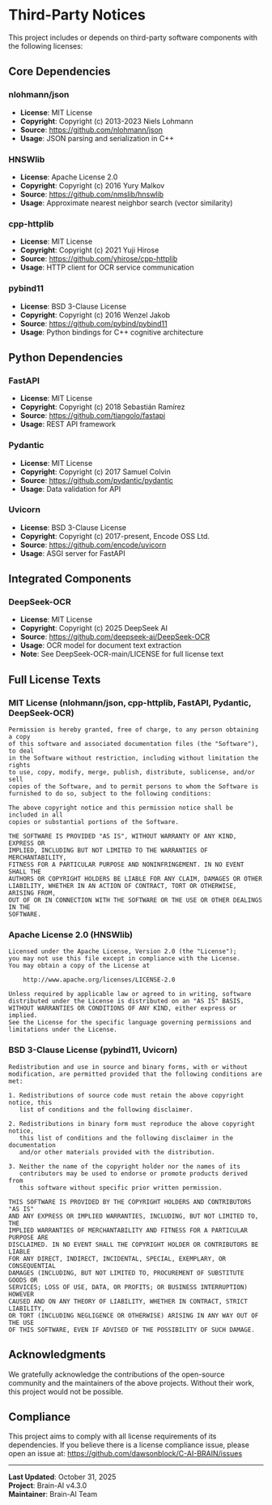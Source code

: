 # Third-Party Notices

This project includes or depends on third-party software components with the following licenses:

## Core Dependencies

### nlohmann/json
- **License**: MIT License
- **Copyright**: Copyright (c) 2013-2023 Niels Lohmann
- **Source**: https://github.com/nlohmann/json
- **Usage**: JSON parsing and serialization in C++

### HNSWlib
- **License**: Apache License 2.0
- **Copyright**: Copyright (c) 2016 Yury Malkov
- **Source**: https://github.com/nmslib/hnswlib
- **Usage**: Approximate nearest neighbor search (vector similarity)

### cpp-httplib
- **License**: MIT License
- **Copyright**: Copyright (c) 2021 Yuji Hirose
- **Source**: https://github.com/yhirose/cpp-httplib
- **Usage**: HTTP client for OCR service communication

### pybind11
- **License**: BSD 3-Clause License
- **Copyright**: Copyright (c) 2016 Wenzel Jakob
- **Source**: https://github.com/pybind/pybind11
- **Usage**: Python bindings for C++ cognitive architecture

## Python Dependencies

### FastAPI
- **License**: MIT License
- **Copyright**: Copyright (c) 2018 Sebastián Ramírez
- **Source**: https://github.com/tiangolo/fastapi
- **Usage**: REST API framework

### Pydantic
- **License**: MIT License
- **Copyright**: Copyright (c) 2017 Samuel Colvin
- **Source**: https://github.com/pydantic/pydantic
- **Usage**: Data validation for API

### Uvicorn
- **License**: BSD 3-Clause License
- **Copyright**: Copyright (c) 2017-present, Encode OSS Ltd.
- **Source**: https://github.com/encode/uvicorn
- **Usage**: ASGI server for FastAPI

## Integrated Components

### DeepSeek-OCR
- **License**: MIT License  
- **Copyright**: Copyright (c) 2025 DeepSeek AI
- **Source**: https://github.com/deepseek-ai/DeepSeek-OCR
- **Usage**: OCR model for document text extraction
- **Note**: See DeepSeek-OCR-main/LICENSE for full license text

## Full License Texts

### MIT License (nlohmann/json, cpp-httplib, FastAPI, Pydantic, DeepSeek-OCR)

```
Permission is hereby granted, free of charge, to any person obtaining a copy
of this software and associated documentation files (the "Software"), to deal
in the Software without restriction, including without limitation the rights
to use, copy, modify, merge, publish, distribute, sublicense, and/or sell
copies of the Software, and to permit persons to whom the Software is
furnished to do so, subject to the following conditions:

The above copyright notice and this permission notice shall be included in all
copies or substantial portions of the Software.

THE SOFTWARE IS PROVIDED "AS IS", WITHOUT WARRANTY OF ANY KIND, EXPRESS OR
IMPLIED, INCLUDING BUT NOT LIMITED TO THE WARRANTIES OF MERCHANTABILITY,
FITNESS FOR A PARTICULAR PURPOSE AND NONINFRINGEMENT. IN NO EVENT SHALL THE
AUTHORS OR COPYRIGHT HOLDERS BE LIABLE FOR ANY CLAIM, DAMAGES OR OTHER
LIABILITY, WHETHER IN AN ACTION OF CONTRACT, TORT OR OTHERWISE, ARISING FROM,
OUT OF OR IN CONNECTION WITH THE SOFTWARE OR THE USE OR OTHER DEALINGS IN THE
SOFTWARE.
```

### Apache License 2.0 (HNSWlib)

```
Licensed under the Apache License, Version 2.0 (the "License");
you may not use this file except in compliance with the License.
You may obtain a copy of the License at

    http://www.apache.org/licenses/LICENSE-2.0

Unless required by applicable law or agreed to in writing, software
distributed under the License is distributed on an "AS IS" BASIS,
WITHOUT WARRANTIES OR CONDITIONS OF ANY KIND, either express or implied.
See the License for the specific language governing permissions and
limitations under the License.
```

### BSD 3-Clause License (pybind11, Uvicorn)

```
Redistribution and use in source and binary forms, with or without
modification, are permitted provided that the following conditions are met:

1. Redistributions of source code must retain the above copyright notice, this
   list of conditions and the following disclaimer.

2. Redistributions in binary form must reproduce the above copyright notice,
   this list of conditions and the following disclaimer in the documentation
   and/or other materials provided with the distribution.

3. Neither the name of the copyright holder nor the names of its
   contributors may be used to endorse or promote products derived from
   this software without specific prior written permission.

THIS SOFTWARE IS PROVIDED BY THE COPYRIGHT HOLDERS AND CONTRIBUTORS "AS IS"
AND ANY EXPRESS OR IMPLIED WARRANTIES, INCLUDING, BUT NOT LIMITED TO, THE
IMPLIED WARRANTIES OF MERCHANTABILITY AND FITNESS FOR A PARTICULAR PURPOSE ARE
DISCLAIMED. IN NO EVENT SHALL THE COPYRIGHT HOLDER OR CONTRIBUTORS BE LIABLE
FOR ANY DIRECT, INDIRECT, INCIDENTAL, SPECIAL, EXEMPLARY, OR CONSEQUENTIAL
DAMAGES (INCLUDING, BUT NOT LIMITED TO, PROCUREMENT OF SUBSTITUTE GOODS OR
SERVICES; LOSS OF USE, DATA, OR PROFITS; OR BUSINESS INTERRUPTION) HOWEVER
CAUSED AND ON ANY THEORY OF LIABILITY, WHETHER IN CONTRACT, STRICT LIABILITY,
OR TORT (INCLUDING NEGLIGENCE OR OTHERWISE) ARISING IN ANY WAY OUT OF THE USE
OF THIS SOFTWARE, EVEN IF ADVISED OF THE POSSIBILITY OF SUCH DAMAGE.
```

## Acknowledgments

We gratefully acknowledge the contributions of the open-source community and the maintainers of the above projects. Without their work, this project would not be possible.

## Compliance

This project aims to comply with all license requirements of its dependencies. If you believe there is a license compliance issue, please open an issue at:
https://github.com/dawsonblock/C-AI-BRAIN/issues

---

**Last Updated**: October 31, 2025  
**Project**: Brain-AI v4.3.0  
**Maintainer**: Brain-AI Team
